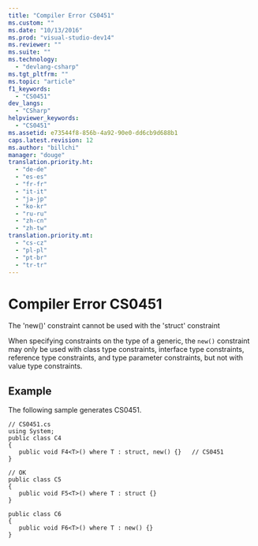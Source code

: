 ```yaml
---
title: "Compiler Error CS0451"
ms.custom: ""
ms.date: "10/13/2016"
ms.prod: "visual-studio-dev14"
ms.reviewer: ""
ms.suite: ""
ms.technology: 
  - "devlang-csharp"
ms.tgt_pltfrm: ""
ms.topic: "article"
f1_keywords: 
  - "CS0451"
dev_langs: 
  - "CSharp"
helpviewer_keywords: 
  - "CS0451"
ms.assetid: e73544f8-856b-4a92-90e0-dd6cb9d688b1
caps.latest.revision: 12
ms.author: "billchi"
manager: "douge"
translation.priority.ht: 
  - "de-de"
  - "es-es"
  - "fr-fr"
  - "it-it"
  - "ja-jp"
  - "ko-kr"
  - "ru-ru"
  - "zh-cn"
  - "zh-tw"
translation.priority.mt: 
  - "cs-cz"
  - "pl-pl"
  - "pt-br"
  - "tr-tr"
---
```

# Compiler Error CS0451
The 'new()' constraint cannot be used with the 'struct' constraint  
  
 When specifying constraints on the type of a generic, the `new()` constraint may only be used with class type constraints, interface type constraints, reference type constraints, and type parameter constraints, but not with value type constraints.  
  
## Example  
 The following sample generates CS0451.  
  
```  
// CS0451.cs  
using System;  
public class C4   
{  
   public void F4<T>() where T : struct, new() {}   // CS0451  
}  
  
// OK  
public class C5  
{  
   public void F5<T>() where T : struct {}  
}  
  
public class C6  
{  
   public void F6<T>() where T : new() {}  
}  
  
```